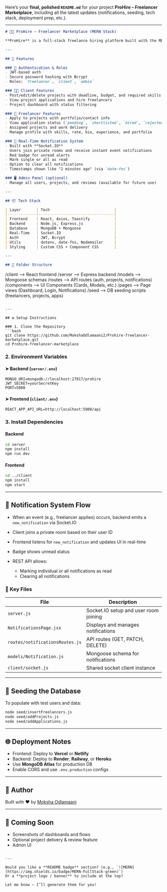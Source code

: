 Here’s your **final, polished `README.md`** for your project **ProHire – Freelancer Marketplace**, including all the latest updates (notifications, seeding, tech stack, deployment prep, etc.).

---

```markdown
# 🧑‍💻 ProHire – Freelancer Marketplace (MERN Stack)

**ProHire** is a full-stack freelance hiring platform built with the MERN stack (MongoDB, Express.js, React, Node.js). It allows clients to post projects, freelancers to apply, and both to manage workflows in a real-time, modern interface.

---

## 🚀 Features

### 🔐 Authentication & Roles
- JWT-based auth
- Secure password hashing with Bcrypt
- Roles: `freelancer`, `client`, `admin`

### 🧑‍💼 Client Features
- Post/edit/delete projects with deadline, budget, and required skills
- View project applications and hire freelancers
- Project dashboard with status filtering

### 👤 Freelancer Features
- Apply to projects with portfolio/contact info
- View application status (`pending`, `shortlisted`, `hired`, `rejected`)
- Assigned projects and work delivery
- Manage profile with skills, rate, bio, experience, and portfolio

### 🔔 Real-Time Notification System
- Built with **Socket.IO**
- Users join private rooms and receive instant event notifications
- Red badge for unread alerts
- Mark single or all as read
- Option to clear all notifications
- Timestamps shown like "2 minutes ago" (via `date-fns`)

### 🖥️ Admin Panel (optional)
- Manage all users, projects, and reviews (available for future use)

---

## 📦 Tech Stack

| Layer       | Tech                             |
|-------------|----------------------------------|
| Frontend    | React, Axios, Toastify           |
| Backend     | Node.js, Express.js              |
| Database    | MongoDB + Mongoose               |
| Real-Time   | Socket.IO                        |
| Auth        | JWT, Bcrypt                      |
| Utils       | dotenv, date-fns, Nodemailer     |
| Styling     | Custom CSS + Component CSS       |

---

## 📁 Folder Structure

```

/client             --> React frontend
/server             --> Express backend
/models             --> Mongoose schemas
/routes             --> API routes (auth, projects, notifications)
/components         --> UI Components (Cards, Modals, etc.)
/pages              --> Page views (Dashboard, Login, Notifications)
/seed               --> DB seeding scripts (freelancers, projects, apps)

````

---

## ⚙️ Setup Instructions

### 1. Clone the Repository
```bash
git clone https://github.com/MokshaOdlamaani2/Prohire-freelancer-marketplace.git
cd Prohire-freelancer-marketplace
````

### 2. Environment Variables

#### ➤ Backend (`server/.env`)

```env
MONGO_URI=mongodb://localhost:27017/prohire
JWT_SECRET=yourSecretKey
PORT=5000
```

#### ➤ Frontend (`client/.env`)

```env
REACT_APP_API_URL=http://localhost:5000/api
```

### 3. Install Dependencies

#### Backend

```bash
cd server
npm install
npm run dev
```

#### Frontend

```bash
cd ../client
npm install
npm start
```

---

## 🔔 Notification System Flow

* When an event (e.g., freelancer applies) occurs, backend emits a `new_notification` via Socket.IO
* Client joins a private room based on their user ID
* Frontend listens for `new_notification` and updates UI in real-time
* Badge shows unread status
* REST API allows:

  * Marking individual or all notifications as read
  * Clearing all notifications

### 🔧 Key Files

| File                            | Description                           |
| ------------------------------- | ------------------------------------- |
| `server.js`                     | Socket.IO setup and user room joining |
| `NotificationsPage.jsx`         | Displays and manages notifications    |
| `routes/notificationsRoutes.js` | API routes (GET, PATCH, DELETE)       |
| `models/Notification.js`        | Mongoose schema for notifications     |
| `client/socket.js`              | Shared socket client instance         |

---

## 🧪 Seeding the Database

To populate with test users and data:

```bash
node seed/insertFreelancers.js
node seed/addProjects.js
node seed/addApplications.js
```

---

## 🌐 Deployment Notes

* Frontend: Deploy to **Vercel** or **Netlify**
* Backend: Deploy to **Render**, **Railway**, or **Heroku**
* Use **MongoDB Atlas** for production DB
* Enable CORS and use `.env.production` configs

---

## 🙌 Author

Built with ❤️ by [Moksha Odlamaani](https://github.com/MokshaOdlamaani2)

---

## 🏁 Coming Soon

* Screenshots of dashboards and flows
* Optional project delivery & review feature
* Admin UI

```

---

Would you like a **README badge** section? (e.g., `![MERN](https://img.shields.io/badge/MERN-FullStack-green)`)  
Or a **project logo / banner** to include at the top?

Let me know — I’ll generate them for you!
```

